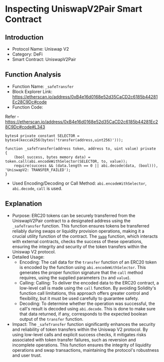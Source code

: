 # Inspecting UniswapV2Pair Smart Contract

## Introduction

- Protocol Name: Uniswap V2
- Category: DeFi
- Smart Contract: UniswapV2Pair

## Function Analysis

- Function Name: `_safeTransfer`
- Block Explorer Link: https://etherscan.io/address/0xB4e16d0168e52d35CaCD2c6185b44281Ec28C9Dc#code
- Function Code:

Refer - https://etherscan.io/address/0xB4e16d0168e52d35CaCD2c6185b44281Ec28C9Dc#code#L343

```solidity
bytes4 private constant SELECTOR = bytes4(keccak256(bytes('transfer(address,uint256)')));

function _safeTransfer(address token, address to, uint value) private {
    (bool success, bytes memory data) = token.call(abi.encodeWithSelector(SELECTOR, to, value));
    require(success && (data.length == 0 || abi.decode(data, (bool))), 'UniswapV2: TRANSFER_FAILED');
}
```

- Used Encoding/Decoding or Call Method: `abi.encodeWithSelector`, `abi.decode`, `call` is used.

## Explanation

- Purpose: ERC20 tokens can be securely transferred from the UniswapV2Pair contract to a designated address using the `_safeTransfer` function. This function ensures tokens be transferred reliably during swaps or liquidity provision operations, making it a crucial utility function of the contract. The [`swap`](https://etherscan.io/address/0xB4e16d0168e52d35CaCD2c6185b44281Ec28C9Dc#code#L458) function, which interacts with external contracts, checks the success of these operations, ensuring the integrity and security of the token transfers within the Uniswap V2 protocol.
- Detailed Usage:
    - Encoding: The call data for the `transfer` function of an ERC20 token is encoded by the function using `abi.encodeWithSelector`. This generates the proper function signature that the `call` method requires, using the supplied parameters (`to` and `value`).
    - Calling: Calling: To deliver the encoded data to the ERC20 contract, a low-level call is made using the `call` function. By avoiding Solidity's function call limitations, this approach offers greater control and flexibility, but it must be used carefully to guarantee safety.
    - Decoding: To determine whether the operation was successful, the call's result is decoded using `abi.decode`. This is done to make sure that data returned, if any, corresponds to the expected boolean output of the `transfer` function.
- Impact: The `_safeTransfer` function significantly enhances the security and reliability of token transfers within the Uniswap V2 protocol. By using low-level calls and explicit success checks, it mitigates risks associated with token transfer failures, such as reversion and incomplete operations. This function ensures the integrity of liquidity operations and swap transactions, maintaining the protocol's robustness and user trust.
